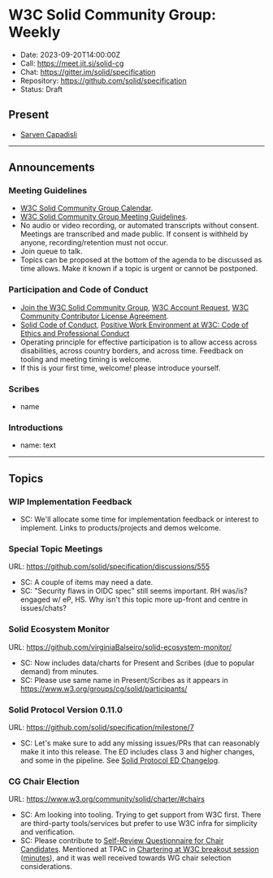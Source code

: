 # W3C Solid Community Group: Weekly

* Date: 2023-09-20T14:00:00Z
* Call: https://meet.jit.si/solid-cg
* Chat: https://gitter.im/solid/specification
* Repository: https://github.com/solid/specification
* Status: Draft

## Present
* [Sarven Capadisli](https://csarven.ca/#i)

---

## Announcements

### Meeting Guidelines
* [W3C Solid Community Group Calendar](https://www.w3.org/groups/cg/solid/calendar).
* [W3C Solid Community Group Meeting Guidelines](https://github.com/solid/specification/blob/main/meetings/README.md).
* No audio or video recording, or automated transcripts without consent. Meetings are transcribed and made public. If consent is withheld by anyone, recording/retention must not occur.
* Join queue to talk.
* Topics can be proposed at the bottom of the agenda to be discussed as time allows. Make it known if a topic is urgent or cannot be postponed.

### Participation and Code of Conduct
* [Join the W3C Solid Community Group](https://www.w3.org/community/solid/join), [W3C Account Request](http://www.w3.org/accounts/request), [W3C Community Contributor License Agreement](https://www.w3.org/community/about/agreements/cla/).
* [Solid Code of Conduct](https://github.com/solid/process/blob/main/code-of-conduct.md), [Positive Work Environment at W3C: Code of Ethics and Professional Conduct](https://www.w3.org/Consortium/cepc/)
* Operating principle for effective participation is to allow access across disabilities, across country borders, and across time. Feedback on tooling and meeting timing is welcome.
* If this is your first time, welcome! please introduce yourself.


### Scribes
* name

### Introductions
* name: text


---


## Topics

### WIP Implementation Feedback
* SC: We'll allocate some time for implementation feedback or interest to implement. Links to products/projects and demos welcome.


### Special Topic Meetings
URL: https://github.com/solid/specification/discussions/555

* SC: A couple of items may need a date.
* SC: "Security flaws in OIDC spec" still seems important. RH was/is? engaged w/ eP, HS. Why isn't this topic more up-front and centre in issues/chats?


### Solid Ecosystem Monitor
URL: https://github.com/virginiaBalseiro/solid-ecosystem-monitor/

* SC: Now includes data/charts for Present and Scribes (due to popular demand) from minutes.
* SC: Please use same name in Present/Scribes as it appears in https://www.w3.org/groups/cg/solid/participants/ 


### Solid Protocol Version 0.11.0
URL: https://github.com/solid/specification/milestone/7

* SC: Let's make sure to add any missing issues/PRs that can reasonably make it into this release. The ED includes class 3 and higher changes, and some in the pipeline. See [Solid Protocol ED Changelog](https://solidproject.org/ED/protocol#changelog).


### CG Chair Election
URL: https://www.w3.org/community/solid/charter/#chairs

* SC: Am looking into tooling. Trying to get support from W3C first. There are third-party tools/services but prefer to use W3C infra for simplicity and verification.
* SC: Please contribute to [Self-Review Questionnaire for Chair Candidates](https://github.com/solid/specification/discussions/568). Mentioned at TPAC in [Chartering at W3C breakout session](https://github.com/w3c/tpac2023-breakouts/issues/43) ([minutes](https://www.w3.org/2023/09/13-w3process-minutes.html)), and it was well received towards WG chair selection considerations.
